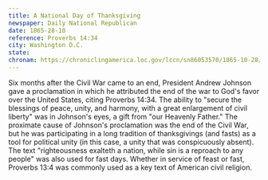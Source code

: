 ```yaml
---
title: A National Day of Thanksgiving
newspaper: Daily National Republican
date: 1865-28-10
reference: Proverbs 14:34
city: Washington D.C. 
state: 
chronam: https://chroniclingamerica.loc.gov/lccn/sn86053570/1865-10-28/ed-1/seq-2/#words=righteousness+exalteth+nation+sin+reproach+any+people 
---
```


Six months after the Civil War came to an end, President Andrew Johnson gave a proclamation in which he attributed the end of the war to God's favor over the United States, citing Proverbs 14:34. The ability to "secure the blessings of peace, unity, and harmony, with a great enlargement of civil liberty" was in Johnson's eyes, a gift from "our Heavenly Father." The proximate cause of Johnson's proclamation was the end of the Civil War, but he was participating in a long tradition of thanksgivings (and fasts) as a tool for political unity (in this case, a unity that was conspicuously absent). The text "righteousness exalteth a nation, while sin is a reproach to any people" was also used for fast days. Whether in service of feast or fast, Proverbs 13:4 was commonly used as a key text of American civil religion.


